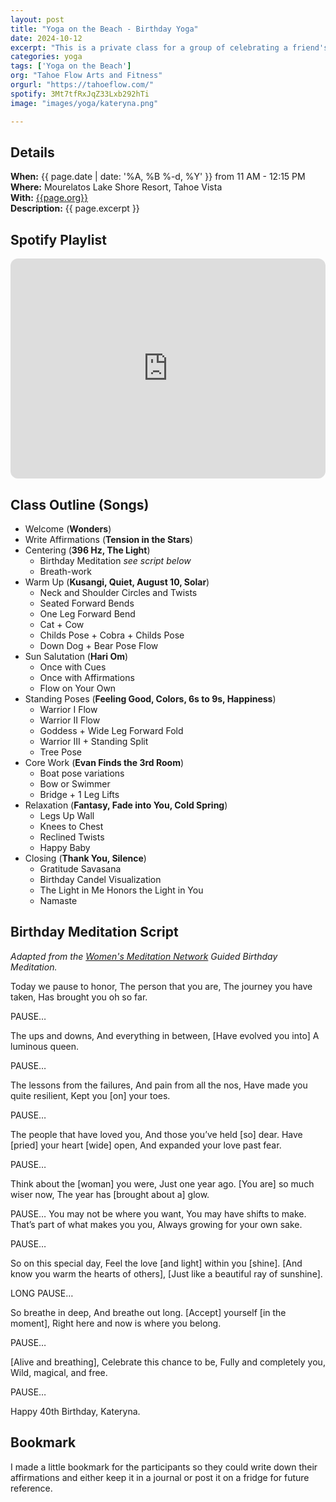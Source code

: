 ```yaml
---
layout: post
title: "Yoga on the Beach - Birthday Yoga"
date: 2024-10-12
excerpt: "This is a private class for a group of celebrating a friend's 40th birthday. They requested a light flow ending with a nice restorative savasana. The class begins with writing 12 affirmation statements, breath-work, and a birthday meditation. After a brief warm-up, we do sun salutations and add in the 12 affirmations statements as mantras. This is followed by a series of standing poses to build strength, flexibility, and balance. After a little core-work, we cool down, relax, and end with a juicy savasana."
categories: yoga
tags: ['Yoga on the Beach']
org: "Tahoe Flow Arts and Fitness"
orgurl: "https://tahoeflow.com/"
spotify: 3Mt7tfRxJqZ33Lxb292hTi
image: "images/yoga/kateryna.png"

---
```




## Details

**When:** {{ page.date | date: '%A, %B %-d, %Y' }} from 11 AM - 12:15 PM   
**Where:** Mourelatos Lake Shore Resort, Tahoe Vista      
**With:** [{{page.org}}]({{page.orgurl}})    
**Description:** {{ page.excerpt }}  


## Spotify Playlist

<iframe style="border-radius:12px" src="https://open.spotify.com/embed/playlist/{{ page.spotify }}?utm_source=generator" width="100%" height="352" frameBorder="0" allowfullscreen="" allow="autoplay; clipboard-write; encrypted-media; fullscreen; picture-in-picture" loading="lazy"></iframe>  


## Class Outline (Songs)

* Welcome (**Wonders**)
* Write Affirmations  (**Tension in the Stars**)
* Centering (**396 Hz, The Light**)
	* Birthday Meditation  _see script below_
	* Breath-work  
* Warm Up (**Kusangi, Quiet, August 10, Solar**)
	* Neck and Shoulder Circles and Twists
	* Seated Forward Bends
	* One Leg Forward Bend 
	* Cat + Cow
	* Childs Pose + Cobra + Childs Pose
	* Down Dog + Bear Pose Flow
* Sun Salutation (**Hari Om**)
	* Once with Cues
	* Once with Affirmations
	* Flow on Your Own
* Standing Poses  (**Feeling Good, Colors, 6s to 9s, Happiness**)  
	* Warrior I Flow
	* Warrior II Flow
	* Goddess + Wide Leg Forward Fold
	* Warrior III + Standing Split
	* Tree Pose
* Core Work (**Evan Finds the 3rd Room**)  
	* Boat pose variations
	* Bow or Swimmer
	* Bridge + 1 Leg Lifts
* Relaxation (**Fantasy, Fade into You, Cold Spring**)
	* Legs Up Wall
	* Knees to Chest
	* Reclined Twists
	* Happy Baby
* Closing (**Thank You, Silence**)
	* Gratitude Savasana
	* Birthday Candel Visualization
	* The Light in Me Honors the Light in You
	* Namaste


## Birthday Meditation Script

_Adapted from the [Women's Meditation Network](https://womensmeditationnetwork.com/happy-birthday-guided-meditation-mfw/) Guided Birthday Meditation._

Today we pause to honor,
The person that you are,
The journey you have taken,
Has brought you oh so far.

PAUSE…

The ups and downs,
And everything in between,
[Have evolved you into]
A luminous queen.

PAUSE…

The lessons from the failures,
And pain from all the nos,
Have made you quite resilient,
Kept you [on] your toes.

PAUSE…

The people that have loved you,
And those you’ve held [so] dear.
Have [pried] your heart [wide] open,
And expanded your love past fear.

PAUSE…

Think about the [woman] you were,
Just one year ago.
[You are] so much wiser now,
The year has [brought about a] glow.

PAUSE…
You may not be where you want,
You may have shifts to make.
That’s part of what makes you you,
Always growing for your own sake.

PAUSE…

So on this special day,
Feel the love [and light] within you [shine].
[And know you warm the hearts of others],
[Just like a beautiful ray of sunshine].

LONG PAUSE…

So breathe in deep,
And breathe out long.
[Accept] yourself [in the moment],
Right here and now is where you belong.

PAUSE…

[Alive and breathing],
Celebrate this chance to be,
Fully and completely you,
Wild, magical, and free.

PAUSE…

Happy 40th Birthday, Kateryna.


## Bookmark

I made a little bookmark for the participants so they could write down their affirmations and either keep it in a journal or post it on a fridge for future reference.

<object data="/assets/pdfs/beach-yoga-birthday.pdf" width="1000" height="1000" type='application/pdf'></object>

